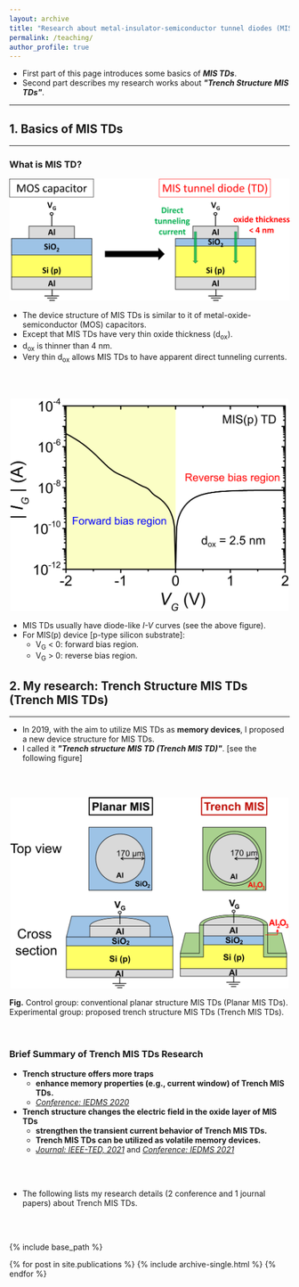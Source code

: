 ```yaml
---
layout: archive
title: "Research about metal-insulator-semiconductor tunnel diodes (MIS TDs)"
permalink: /teaching/
author_profile: true
---
```


* First part of this page introduces some basics of **_MIS TDs_**.
* Second part describes my research works about **_"Trench Structure MIS TDs"_**.

---

## 1. Basics of MIS TDs
---
### What is MIS TD? <br/>

<p style="text-align:center;"><img src='/images/MOS_MIS_v2.svg' width='600'></p>

  * The device structure of MIS TDs is similar to it of metal-oxide-semiconductor (MOS) capacitors.
  * Except that MIS TDs have very thin oxide thickness (d<sub>ox</sub>).
  * d<sub>ox</sub> is thinner than 4 nm.
  * Very thin d<sub>ox</sub> allows MIS TDs to have apparent direct tunneling currents. 
<br/>
<br/>

<p style="text-align:center;"><img src='/images/MIS_IV_v2.svg' width='500'></p>

  * MIS TDs usually have diode-like _I-V_ curves (see the above figure).
  * For MIS(p) device [p-type silicon substrate]:
    * V<sub>G</sub> < 0: forward bias region.
    * V<sub>G</sub> > 0: reverse bias region.



## 2. My research: Trench Structure MIS TDs (Trench MIS TDs) 
---
* In 2019, with the aim to utilize MIS TDs as **memory devices**, I proposed a new device structure for MIS TDs.
* I called it <b>_"Trench structure MIS TD (Trench MIS TD)"_</b>. [see the following figure] <br/>
<br/>
<br/>
<p style="text-align:center;"><img src='/images/TrenchMIS_v2.svg' width='500'></p>
<b>Fig.</b> Control group: conventional planar structure MIS TDs (Planar MIS TDs). Experimental group: proposed trench structure MIS TDs (Trench MIS TDs).<br/>
<br/>
<br/>

### Brief Summary of Trench MIS TDs Research


* **Trench structure offers more traps** 
  * **enhance memory properties (e.g., current window) of Trench MIS TDs.** 
  * [_Conference: IEDMS 2020_](http://JerryJianLin.github.io/publication/2020-10-16-IEDMS)
* **Trench structure changes the electric field in the oxide layer of MIS TDs** 
  * **strengthen the transient current behavior of Trench MIS TDs.**
  * **Trench MIS TDs can be utilized as volatile memory devices.**  
  * [_Journal: IEEE-TED, 2021_](http://JerryJianLin.github.io/publication/2021-07-16-IEEE-TED) and [_Conference: IEDMS 2021_](http://JerryJianLin.github.io/publication/2021-11-19-IEDMS)
<br/>
<br/>

* The following lists my research details (2 conference and 1 journal papers) about Trench MIS TDs.  
<br/>
<br/>

{% include base_path %}

{% for post in site.publications %}
  {% include archive-single.html %}
{% endfor %}
